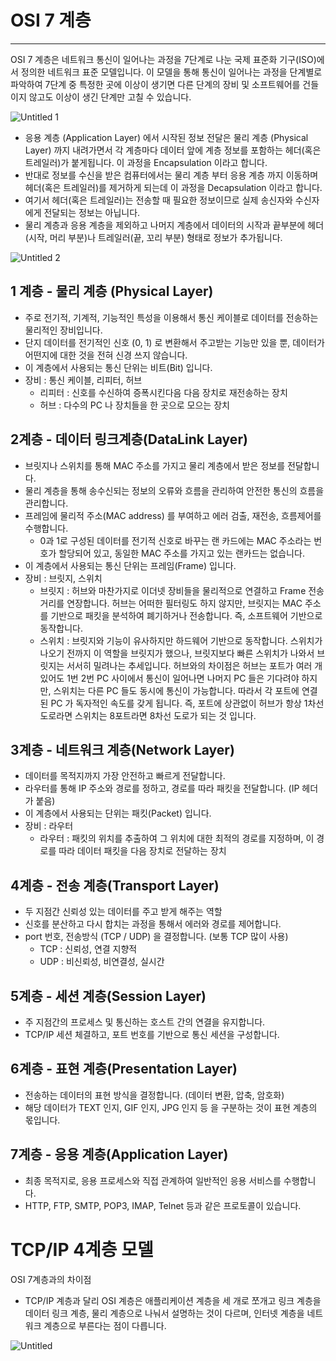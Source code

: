 # OSI 7 계층

---

OSI 7 계층은 네트워크 통신이 일어나는 과정을 7단계로 나눈 국제 표준화 기구(ISO)에서 정의한 네트워크 표준 모델입니다. 이 모델을 통해 통신이 일어나는 과정을 단계별로 파악하여 7단계 중 특정한 곳에 이상이 생기면 다른 단계의 장비 및 소프트웨어를 건들이지 않고도 이상이 생긴 단계만 고칠 수 있습니다.

![Untitled 1](https://user-images.githubusercontent.com/67513311/197606810-2d717073-4b98-4d75-b3db-9efcbdbe65f0.png)

- 응용 계층 (Application Layer) 에서 시작된 정보 전달은 물리 계층 (Physical Layer) 까지 내려가면서 각 계층마다 데이터 앞에 계층 정보를 포함하는 헤더(혹은 트레일러)가 붙게됩니다. 이 과정을 Encapsulation 이라고 합니다.
- 반대로 정보를 수신을 받은 컴퓨터에서는 물리 계층 부터 응용 계층 까지 이동하며 헤더(혹은 트레일러)를 제거하게 되는데 이 과정을 Decapsulation 이라고 합니다.
- 여기서 헤더(혹은 트레일러)는 전송할 때 필요한 정보이므로 실제 송신자와 수신자에게 전달되는 정보는 아닙니다.
- 물리 계층과 응용 계층을 제외하고 나머지 계층에서 데이터의 시작과 끝부분에 헤더(시작, 머리 부분)나 트레일러(끝, 꼬리 부분) 형태로 정보가 추가됩니다.

![Untitled 2](https://user-images.githubusercontent.com/67513311/197607053-d7f4cf7c-264f-4511-aabf-64e08376b6ec.png)

## 1 계층 - 물리 계층 (Physical Layer)

- 주로 전기적, 기계적, 기능적인 특성을 이용해서 통신 케이블로 데이터를 전송하는 물리적인 장비입니다.
- 단지 데이터를 전기적인 신호 (0, 1) 로 변환해서 주고받는 기능만 있을 뿐, 데이터가 어떤지에 대한 것을 전혀 신경 쓰지 않습니다.
- 이 계층에서 사용되는 통신 단위는 비트(Bit) 입니다.
- 장비 : 통신 케이블, 리피터, 허브
    - 리피터 : 신호를 수신하여 증폭시킨다음 다음 장치로 재전송하는 장치
    - 허브 : 다수의 PC 나 장치들을 한 곳으로 모으는 장치

## 2계층 - 데이터 링크계층(DataLink Layer)

- 브릿지나 스위치를 통해 MAC 주소를 가지고 물리 계층에서 받은 정보를 전달합니다.
- 물리 계층을 통해 송수신되는 정보의 오류와 흐름을 관리하여 안전한 통신의 흐름을 관리합니다.
- 프레임에 물리적 주소(MAC address) 를 부여하고 에러 검출, 재전송, 흐름제어를 수행합니다.
    - 0과 1로 구성된 데이터를 전기적 신호로 바꾸는 랜 카드에는 MAC 주소라는 번호가 할당되어 있고, 동일한 MAC 주소를 가지고 있는 랜카드는 없습니다.
- 이 계층에서 사용되는 통신 단위는 프레임(Frame) 입니다.
- 장비 : 브릿지, 스위치
    - 브릿지 : 허브와 마찬가지로 이더넷 장비들을 물리적으로 연결하고 Frame 전송 거리를 연장합니다. 허브는 어떠한 필터링도 하지 않지만, 브릿지는 MAC 주소를 기반으로 패킷을 분석하여 폐기하거나 전송합니다. 즉, 소프트웨어 기반으로 동작합니다.
    - 스위치 : 브릿지와 기능이 유사하지만 하드웨어 기반으로 동작합니다. 스위치가 나오기 전까지 이 역할을 브릿지가 했으나, 브릿지보다 빠른 스위치가 나와서 브릿지는 서서히 밀려나는 추세입니다. 허브와의 차이점은 허브는 포트가 여러 개 있어도 1번 2번 PC 사이에서 통신이 일어나면 나머지 PC 들은 기다려야 하지만, 스위치는 다른 PC 들도 동시에 통신이 가능합니다. 따라서 각 포트에 연결된 PC 가 독자적인 속도를 갖게 됩니다. 즉, 포트에 상관없이 허브가 항상 1차선 도로라면 스위치는 8포트라면 8차선 도로가 되는 것 입니다.

## 3계층 - 네트워크 계층(Network Layer)

- 데이터를 목적지까지 가장 안전하고 빠르게 전달합니다.
- 라우터를 통해 IP 주소와 경로를 정하고, 경로를 따라 패킷을 전달합니다. (IP 헤더가 붙음)
- 이 계층에서 사용되는 단위는 패킷(Packet) 입니다.
- 장비 : 라우터
    - 라우터 : 패킷의 위치를 추출하여 그 위치에 대한 최적의 경로를 지정하며, 이 경로를 따라 데이터 패킷을 다음 장치로 전달하는 장치

## 4계층 - 전송 계층(Transport Layer)

- 두 지점간 신뢰성 있는 데이터를 주고 받게 해주는 역할
- 신호를 분산하고 다시 합치는 과정을 통해서 에러와 경로를 제어합니다.
- port 번호, 전송방식 (TCP / UDP) 을 결정합니다. (보통 TCP 많이 사용)
    - TCP : 신뢰성, 연결 지향적
    - UDP : 비신뢰성, 비연결성, 실시간

## 5계층 - 세션 계층(Session Layer)

- 주 지점간의 프로세스 및 통신하는 호스트 간의 연결을 유지합니다.
- TCP/IP 세션 체결하고, 포트 번호를 기반으로 통신 세션을 구성합니다.

## 6계층 - 표현 계층(Presentation Layer)

- 전송하는 데이터의 표현 방식을 결정합니다. (데이터 변환, 압축, 암호화)
- 해당 데이터가 TEXT 인지, GIF 인지, JPG 인지 등 을 구분하는 것이 표현 계층의 몫입니다.

## 7계층 - 응용 계층(Application Layer)

- 최종 목적지로, 응용 프로세스와 직접 관계하여 일반적인 응용 서비스를 수행합니다.
- HTTP, FTP, SMTP, POP3, IMAP, Telnet 등과 같은 프로토콜이 있습니다.

# TCP/IP 4계층 모델

OSI 7계층과의 차이점

- TCP/IP 계층과 달리 OSI 계층은 애플리케이션 계층을 세 개로 쪼개고 링크 계층을 데이터 링크 계층, 물리 계층으로 나눠서 설명하는 것이 다르며, 인터넷 계층을 네트워크 계층으로 부른다는 점이 다릅니다.

![Untitled](https://user-images.githubusercontent.com/67513311/197607070-aabc2361-a555-4fa5-8846-eb06f4c53369.png)

